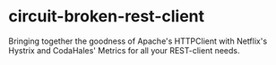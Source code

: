# circuit-broken-rest-client
Bringing together the goodness of Apache's HTTPClient with Netflix's Hystrix and CodaHales' Metrics for all your REST-client needs.
